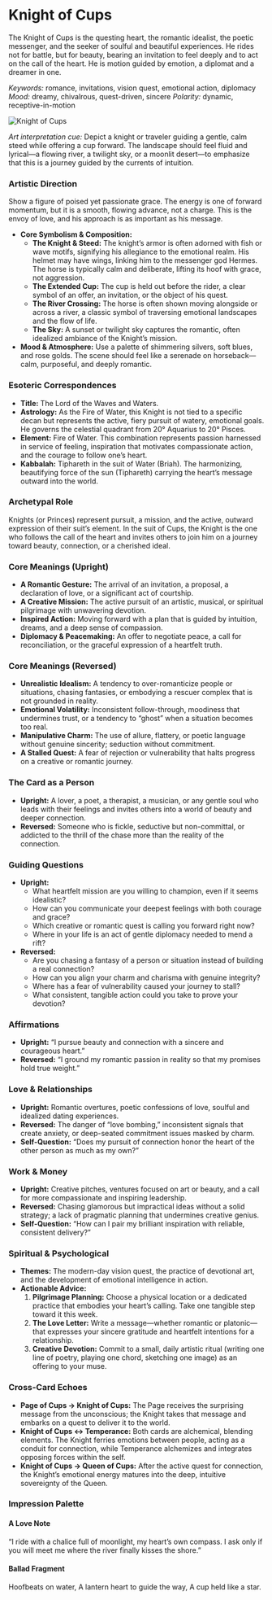 # Knight of Cups

The Knight of Cups is the questing heart, the romantic idealist, the poetic messenger, and the seeker of soulful and beautiful experiences. He rides not for battle, but for beauty, bearing an invitation to feel deeply and to act on the call of the heart. He is motion guided by emotion, a diplomat and a dreamer in one.

*Keywords:* romance, invitations, vision quest, emotional action, diplomacy
*Mood:* dreamy, chivalrous, quest-driven, sincere
*Polarity:* dynamic, receptive-in-motion

![Knight of Cups](cups_knight.jpg)

*Art interpretation cue:* Depict a knight or traveler guiding a gentle, calm steed while offering a cup forward. The landscape should feel fluid and lyrical—a flowing river, a twilight sky, or a moonlit desert—to emphasize that this is a journey guided by the currents of intuition.

### Artistic Direction

Show a figure of poised yet passionate grace. The energy is one of forward momentum, but it is a smooth, flowing advance, not a charge. This is the envoy of love, and his approach is as important as his message.

*   **Core Symbolism & Composition:**
    *   **The Knight & Steed:** The knight’s armor is often adorned with fish or wave motifs, signifying his allegiance to the emotional realm. His helmet may have wings, linking him to the messenger god Hermes. The horse is typically calm and deliberate, lifting its hoof with grace, not aggression.
    *   **The Extended Cup:** The cup is held out before the rider, a clear symbol of an offer, an invitation, or the object of his quest.
    *   **The River Crossing:** The horse is often shown moving alongside or across a river, a classic symbol of traversing emotional landscapes and the flow of life.
    *   **The Sky:** A sunset or twilight sky captures the romantic, often idealized ambiance of the Knight’s mission.
*   **Mood & Atmosphere:**
    Use a palette of shimmering silvers, soft blues, and rose golds. The scene should feel like a serenade on horseback—calm, purposeful, and deeply romantic.

### Esoteric Correspondences

*   **Title:** The Lord of the Waves and Waters.
*   **Astrology:** As the Fire of Water, this Knight is not tied to a specific decan but represents the active, fiery pursuit of watery, emotional goals. He governs the celestial quadrant from 20° Aquarius to 20° Pisces.
*   **Element:** Fire of Water. This combination represents passion harnessed in service of feeling, inspiration that motivates compassionate action, and the courage to follow one’s heart.
*   **Kabbalah:** Tiphareth in the suit of Water (Briah). The harmonizing, beautifying force of the sun (Tiphareth) carrying the heart’s message outward into the world.

### Archetypal Role

Knights (or Princes) represent pursuit, a mission, and the active, outward expression of their suit’s element. In the suit of Cups, the Knight is the one who follows the call of the heart and invites others to join him on a journey toward beauty, connection, or a cherished ideal.

### Core Meanings (Upright)

*   **A Romantic Gesture:** The arrival of an invitation, a proposal, a declaration of love, or a significant act of courtship.
*   **A Creative Mission:** The active pursuit of an artistic, musical, or spiritual pilgrimage with unwavering devotion.
*   **Inspired Action:** Moving forward with a plan that is guided by intuition, dreams, and a deep sense of compassion.
*   **Diplomacy & Peacemaking:** An offer to negotiate peace, a call for reconciliation, or the graceful expression of a heartfelt truth.

### Core Meanings (Reversed)

*   **Unrealistic Idealism:** A tendency to over-romanticize people or situations, chasing fantasies, or embodying a rescuer complex that is not grounded in reality.
*   **Emotional Volatility:** Inconsistent follow-through, moodiness that undermines trust, or a tendency to “ghost” when a situation becomes too real.
*   **Manipulative Charm:** The use of allure, flattery, or poetic language without genuine sincerity; seduction without commitment.
*   **A Stalled Quest:** A fear of rejection or vulnerability that halts progress on a creative or romantic journey.

### The Card as a Person

*   **Upright:** A lover, a poet, a therapist, a musician, or any gentle soul who leads with their feelings and invites others into a world of beauty and deeper connection.
*   **Reversed:** Someone who is fickle, seductive but non-committal, or addicted to the thrill of the chase more than the reality of the connection.

### Guiding Questions

*   **Upright:**
    *   What heartfelt mission are you willing to champion, even if it seems idealistic?
    *   How can you communicate your deepest feelings with both courage and grace?
    *   Which creative or romantic quest is calling you forward right now?
    *   Where in your life is an act of gentle diplomacy needed to mend a rift?
*   **Reversed:**
    *   Are you chasing a fantasy of a person or situation instead of building a real connection?
    *   How can you align your charm and charisma with genuine integrity?
    *   Where has a fear of vulnerability caused your journey to stall?
    *   What consistent, tangible action could you take to prove your devotion?

### Affirmations

*   **Upright:** “I pursue beauty and connection with a sincere and courageous heart.”
*   **Reversed:** “I ground my romantic passion in reality so that my promises hold true weight.”

### Love & Relationships

*   **Upright:** Romantic overtures, poetic confessions of love, soulful and idealized dating experiences.
*   **Reversed:** The danger of “love bombing,” inconsistent signals that create anxiety, or deep-seated commitment issues masked by charm.
*   **Self-Question:** “Does my pursuit of connection honor the heart of the other person as much as my own?”

### Work & Money

*   **Upright:** Creative pitches, ventures focused on art or beauty, and a call for more compassionate and inspiring leadership.
*   **Reversed:** Chasing glamorous but impractical ideas without a solid strategy; a lack of pragmatic planning that undermines creative genius.
*   **Self-Question:** “How can I pair my brilliant inspiration with reliable, consistent delivery?”

### Spiritual & Psychological

*   **Themes:** The modern-day vision quest, the practice of devotional art, and the development of emotional intelligence in action.
*   **Actionable Advice:**
    1.  **Pilgrimage Planning:** Choose a physical location or a dedicated practice that embodies your heart’s calling. Take one tangible step toward it this week.
    2.  **The Love Letter:** Write a message—whether romantic or platonic—that expresses your sincere gratitude and heartfelt intentions for a relationship.
    3.  **Creative Devotion:** Commit to a small, daily artistic ritual (writing one line of poetry, playing one chord, sketching one image) as an offering to your muse.

### Cross-Card Echoes

*   **Page of Cups → Knight of Cups:** The Page receives the surprising message from the unconscious; the Knight takes that message and embarks on a quest to deliver it to the world.
*   **Knight of Cups ↔ Temperance:** Both cards are alchemical, blending elements. The Knight ferries emotions between people, acting as a conduit for connection, while Temperance alchemizes and integrates opposing forces within the self.
*   **Knight of Cups → Queen of Cups:** After the active quest for connection, the Knight’s emotional energy matures into the deep, intuitive sovereignty of the Queen.

### Impression Palette

#### A Love Note

“I ride with a chalice full of moonlight, my heart’s own compass. I ask only if you will meet me where the river finally kisses the shore.”

#### Ballad Fragment

Hoofbeats on water,
A lantern heart to guide the way,
A cup held like a star.